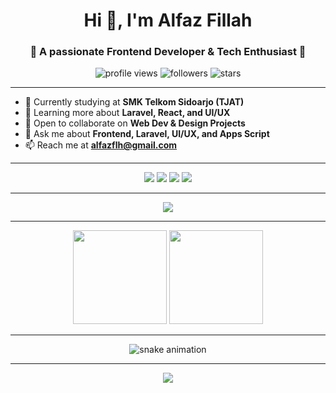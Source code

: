 <h1 align="center">Hi 👋, I'm Alfaz Fillah</h1>
<h3 align="center">🚀 A passionate Frontend Developer & Tech Enthusiast 🎨</h3>

<p align="center">
  <img src="https://komarev.com/ghpvc/?username=alfazflh&label=Profile%20views&color=0e75b6&style=flat" alt="profile views" />
  <img src="https://img.shields.io/github/followers/alfazflh?label=Followers&style=flat" alt="followers" />
  <img src="https://img.shields.io/github/stars/alfazflh?label=Stars&style=flat" alt="stars" />
</p>

---

- 🔭 Currently studying at **SMK Telkom Sidoarjo (TJAT)**
- 🌱 Learning more about **Laravel, React, and UI/UX**
- 🤝 Open to collaborate on **Web Dev & Design Projects**
- 💬 Ask me about **Frontend, Laravel, UI/UX, and Apps Script**
- 📫 Reach me at **alfazflh@gmail.com**

---

<p align="center">
<a href="https://linkedin.com/in/alfazflh" target="blank"><img src="https://img.shields.io/badge/LinkedIn-0A66C2?style=for-the-badge&logo=linkedin&logoColor=white" /></a>
<a href="https://instagram.com/alfazflh" target="blank"><img src="https://img.shields.io/badge/Instagram-E4405F?style=for-the-badge&logo=instagram&logoColor=white" /></a>
<a href="mailto:alfazflh@gmail.com"><img src="https://img.shields.io/badge/Gmail-D14836?style=for-the-badge&logo=gmail&logoColor=white" /></a>
<a href="https://alfazflh.framer.website" target="blank"><img src="https://img.shields.io/badge/Portfolio-1E90FF?style=for-the-badge&logo=vercel&logoColor=white" /></a>
</p>

---

<p align="center">
  <img src="https://skillicons.dev/icons?i=html,css,tailwind,js,php,laravel,react,vue,nodejs,mysql,figma,git,github,vscode,linux" />
</p>

---

<p align="center">
  <img height="150" src="https://github-readme-streak-stats.herokuapp.com/?user=alfazflh&theme=tokyonight" />
  <img height="150" src="https://github-readme-stats.vercel.app/api/top-langs/?username=alfazflh&layout=compact&theme=tokyonight" />
</p>

---

<p align="center">
  <img src="https://raw.githubusercontent.com/alfazflh/alfazflh/output/snake.svg" alt="snake animation" />
</p>

---

<p align="center">
  <img src="https://github-readme-activity-graph.vercel.app/graph?username=alfazflh&bg_color=0f172a&color=22c55e&line=16a34a&point=22c55e&area=true&hide_border=true&radius=10" />
</p>
